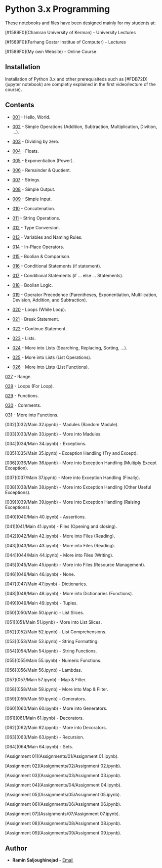 # Python 3.x Programming 

These notebooks and files have been designed mainly for my students at:

[#1589F0](Chamran University of Kerman) - University Lectures

[#1589F0](Farhang Gostar Institue of Computer) - Lectures

[#1589F0](My own Website) - Online Course


## Installation

Installation of Python 3.x and other prerequisiteds such as [#FDB72D](jupyter notebook) are completly explained in the first video/lecture of the course).


## Contents

* [001](https://github.com/RaminSaljoughinejad/Python-3.0-Course/blob/master/001/Main%2001.ipynb) - Hello, World.
* [002](https://github.com/RaminSaljoughinejad/Python-3.0-Course/blob/master/002/Main%2002.ipynb) - Simple Operations (Addition, Subtraction, Multiplication, Divition, ...).

* [003](https://github.com/RaminSaljoughinejad/Python-3.0-Course/blob/master/003/Main%2003.ipynb) - Dividing by zero.

* [004](https://github.com/RaminSaljoughinejad/Python-3.0-Course/blob/master/004/Main%2004.ipynb) - Floats.

* [005](https://github.com/RaminSaljoughinejad/Python-3.0-Course/blob/master/005/Main%2005.ipynb) - Exponentiation (Power).

* [006](https://github.com/RaminSaljoughinejad/Python-3.0-Course/blob/master/006/Main%2006.ipynb) - Remainder & Quotient.

* [007](https://github.com/RaminSaljoughinejad/Python-3.0-Course/blob/master/007/Main%2007.ipynb) - Strings.

* [008](https://github.com/RaminSaljoughinejad/Python-3.0-Course/blob/master/008/Main%2008.ipynb) - Simple Output.

* [009](https://github.com/RaminSaljoughinejad/Python-3.0-Course/blob/master/009/Main%2009.ipynb) - Simple Input.

* [010](https://github.com/RaminSaljoughinejad/Python-3.0-Course/blob/master/010/Main%2010.ipynb) - Concatenation.

* [011](https://github.com/RaminSaljoughinejad/Python-3.0-Course/blob/master/011/Main%2011.ipynb) - String Operations.

* [012](https://github.com/RaminSaljoughinejad/Python-3.0-Course/blob/master/012/Main%2012.ipynb) - Type Conversion.

* [013](https://github.com/RaminSaljoughinejad/Python-3.0-Course/blob/master/013/Main%2013.ipynb) - Variables and Naming Rules.

* [014](https://github.com/RaminSaljoughinejad/Python-3.0-Course/blob/master/014/Main%2014.ipynb) - In-Place Operators.

* [015](https://github.com/RaminSaljoughinejad/Python-3.0-Course/blob/master/015/Main%2015.ipynb) - Boolian & Comparison.

* [016](https://github.com/RaminSaljoughinejad/Python-3.0-Course/blob/master/016/Main%2016.ipynb) - Conditional Statements (if statement).

* [017](https://github.com/RaminSaljoughinejad/Python-3.0-Course/blob/master/017/Main%2017.ipynb) - Conditional Statements (if ... else ... Statements).

* [018](https://github.com/RaminSaljoughinejad/Python-3.0-Course/blob/master/018/Main%2018.ipynb) - Boolian Logic.

* [019](https://github.com/RaminSaljoughinejad/Python-3.0-Course/blob/master/019/Main%2019.ipynb) - Operator Precedence (Parentheses, Exponentiation, Multilication, Devision, Addition, and Subtraction).

* [020](https://github.com/RaminSaljoughinejad/Python-3.0-Course/blob/master/020/Main%2020.ipynb) - Loops (While Loop).

* [021](https://github.com/RaminSaljoughinejad/Python-3.0-Course/blob/master/021/Main%2021.ipynb) - Break Statement.

* [022](https://github.com/RaminSaljoughinejad/Python-3.0-Course/blob/master/022/Main%2022.ipynb) - Continue Statement.

* [023](https://github.com/RaminSaljoughinejad/Python-3.0-Course/blob/master/023/Main%2023.ipynb) - Lists.

* [024](https://github.com/RaminSaljoughinejad/Python-3.0-Course/blob/master/024/Main%2024.ipynb) - More into Lists (Searching, Replacing, Sorting, ...).

* [025](https://github.com/RaminSaljoughinejad/Python-3.0-Course/blob/master/025/Main%2025.ipynb) - More into Lists (List Operations).

* [026](https://github.com/RaminSaljoughinejad/Python-3.0-Course/blob/master/026/Main%2026.ipynb) - More into Lists (List Functions).

[027](https://github.com/RaminSaljoughinejad/Python-3.0-Course/blob/master/027/Main%2027.ipynb) - Range.

[028](https://github.com/RaminSaljoughinejad/Python-3.0-Course/blob/master/028/Main%2028.ipynb) - Loops (For Loop).

[029](https://github.com/RaminSaljoughinejad/Python-3.0-Course/blob/master/029/Main%2029.ipynb) - Functions.

[030](https://github.com/RaminSaljoughinejad/Python-3.0-Course/blob/master/030/Main%2030.ipynb) - Comments.

[031](https://github.com/RaminSaljoughinejad/Python-3.0-Course/blob/master/031/Main%2031.ipynb) - More into Functions.

[032](032/Main 32.ipynb) - Madules (Random Madule).

[033](033/Main 33.ipynb) - More into Madules.

[034](034/Main 34.ipynb) - Exceptions.

[035](035/Main 35.ipynb) - Exception Handling (Try and Except).

[036](036/Main 36.ipynb) - More into Exception Handling (Multiply Except Exception).

[037](037/Main 37.ipynb) - More into Exception Handling (Finally).

[038](038/Main 38.ipynb) - More into Exception Handling (Other Useful Exceptions).

[039](039/Main 39.ipynb) - More into Exception Handling (Raising Exceptions).

[040](040/Main 40.ipynb) - Assertions.

[041](041/Main 41.ipynb) - Files (Opening and closing).

[042](042/Main 42.ipynb) - More into Files (Reading).

[043](043/Main 43.ipynb) - More into Files (Reading).

[044](044/Main 44.ipynb) - More into Files (Writing).

[045](045/Main 45.ipynb) - More into Files (Resource Management).

[046](046/Main 46.ipynb) - None.

[047](047/Main 47.ipynb) - Dictionaries.

[048](048/Main 48.ipynb) - More into Dictionaries (Functions).

[049](049/Main 49.ipynb) - Tuples.

[050](050/Main 50.ipynb) - List Slices.

[051](051/Main 51.ipynb) - More into List Slices.

[052](052/Main 52.ipynb) - List Comprehensions.

[053](053/Main 53.ipynb) - String Formatting.

[054](054/Main 54.ipynb) - String Functions.

[055](055/Main 55.ipynb) - Numeric Functions.

[056](056/Main 56.ipynb) - Lambdas.

[057](057/Main 57.ipynb) - Map & Filter.

[058](058/Main 58.ipynb) - More into Map & Filter.

[059](059/Main 59.ipynb) - Generators.

[060](060/Main 60.ipynb) - More into Generators.

[061](061/Main 61.ipynb) - Decorators.

[062](062/Main 62.ipynb) - More into Decorators.

[063](063/Main 63.ipynb) - Recursion.

[064](064/Main 64.ipynb) - Sets.


 [Assignment 01](Assignments/01/Assignment 01.ipynb).
 
 [Assignment 02](Assignments/02/Assignment 02.ipynb).
 
 [Assignment 03](Assignments/03/Assignment 03.ipynb).
 
 [Assignment 04](Assignments/04/Assignment 04.ipynb).
 
 [Assignment 05](Assignments/05/Assignment 05.ipynb).
 
 [Assignment 06](Assignments/06/Assignment 06.ipynb).
 
 [Assignment 07](Assignments/07/Assignment 07.ipynb).
 
 [Assignment 08](Assignments/08/Assignment 08.ipynb).
 
 [Assignment 09](Assignments/09/Assignment 09.ipynb).


## Author

* **Ramin Saljoughinejad** - [Email](ramin.saljoughi@icloud.com)
